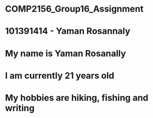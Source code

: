 # COMP2156_Group16_Assignment
# 101391414 - Yaman Rosannaly 
# My name is Yaman Rosanally
# I am currently 21 years old
# My hobbies are hiking, fishing and writing 